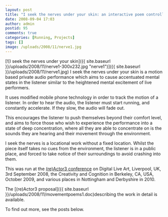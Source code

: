 ```yaml
---
layout: post
title: "I seek the nerves under your skin: an interactive poem controlled by running"
date: 2008-09-04 17:03
author: admin
postid: 95
comments: true
categories: [Running, Projects]
tags: []
image: /uploads/2008/11/nerve1.jpg
---
```

[![I seek the nerves under your skin]({{ site.baseurl }}/uploads/2008/11/nerve1-300x232.jpg "nerve1")]({{ site.baseurl }}/uploads/2008/11/nerve1.jpg)
I seek the nerves under your skin is a motion based private audio performance which aims to cause accentuated mental states in the listener similar to the heightened mental excitement of live performers.

It uses modified mobile phone technology in order to track the motion of a listener. In order to hear the audio, the listener must start running, and constantly accelerate. If they slow, the audio will fade out.

This encourages the listener to push themselves beyond their comfort level, and aims to force those who wish to experience the performance into a state of deep concentration, where all they are able to concentrate on is the sounds they are hearing and their movement through the environment.

I seek the nerves is a locational work without a fixed location. Whilst the piece itself takes no cues from the environment, the listener is in a public place, and forced to take notice of their surroundings to avoid crashing into them.

This was run at the [(re)Actor3 conference](http://www.digitalliveart.co.uk) on Digital Live Art, Liverpool, UK, 3rd September 2008, the Creativity and Cognition in Berkeley, CA, USA, October 2009, and various places in Nottingham and Derbyshire in 2010.

The [(re)Actor3 proposal]({{ site.baseurl }}/uploads/2008/11/movementpoems1.doc)describing the work in detail is available.

To find out more, see the posts below.

